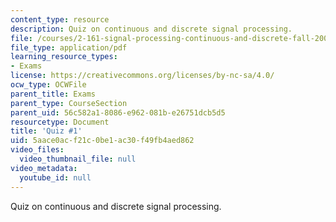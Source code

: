 ```yaml
---
content_type: resource
description: Quiz on continuous and discrete signal processing.
file: /courses/2-161-signal-processing-continuous-and-discrete-fall-2008/5aace0acf21c0be1ac30f49fb4aed862_quiz1_07.pdf
file_type: application/pdf
learning_resource_types:
- Exams
license: https://creativecommons.org/licenses/by-nc-sa/4.0/
ocw_type: OCWFile
parent_title: Exams
parent_type: CourseSection
parent_uid: 56c582a1-8086-e962-081b-e26751dcb5d5
resourcetype: Document
title: 'Quiz #1'
uid: 5aace0ac-f21c-0be1-ac30-f49fb4aed862
video_files:
  video_thumbnail_file: null
video_metadata:
  youtube_id: null
---
```

Quiz on continuous and discrete signal processing.